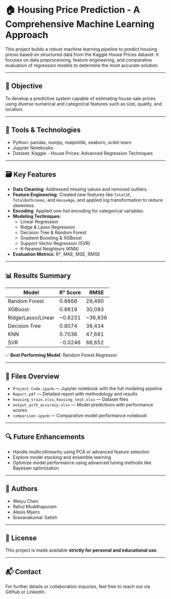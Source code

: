 # 🏠 Housing Price Prediction - A Comprehensive Machine Learning Approach

This project builds a robust machine learning pipeline to predict housing prices based on structured data from the Kaggle House Prices dataset. It focuses on data preprocessing, feature engineering, and comparative evaluation of regression models to determine the most accurate solution.

---

## 📌 Objective

To develop a predictive system capable of estimating house sale prices using diverse numerical and categorical features such as size, quality, and location.

---

## 🧰 Tools & Technologies

- Python: pandas, numpy, matplotlib, seaborn, scikit-learn
- Jupyter Notebooks
- Dataset: Kaggle - House Prices: Advanced Regression Techniques

---

## 🗃️ Key Features

- **Data Cleaning**: Addressed missing values and removed outliers.
- **Feature Engineering**: Created new features like `TotalSF`, `TotalBathrooms`, and `HouseAge`, and applied log transformation to reduce skewness.
- **Encoding**: Applied one-hot encoding for categorical variables.
- **Modeling Techniques**:
  - Linear Regression
  - Ridge & Lasso Regression
  - Decision Tree & Random Forest
  - Gradient Boosting & XGBoost
  - Support Vector Regression (SVR)
  - K-Nearest Neighbors (KNN)
- **Evaluation Metrics**: R², MAE, MSE, RMSE

---

## 📊 Results Summary

| Model               | R² Score | RMSE   |
|--------------------|----------|--------|
| Random Forest       | 0.8866   | 29,490 |
| XGBoost             | 0.8819   | 30,093 |
| Ridge/Lasso/Linear  | ~0.8231  | ~36,836|
| Decision Tree       | 0.8074   | 38,434 |
| KNN                 | 0.7036   | 47,681 |
| SVR                 | -0.0246  | 88,652 |

✅ **Best Performing Model**: Random Forest Regressor

---

## 📂 Files Overview

- `Project Code.ipynb` — Jupyter notebook with the full modeling pipeline
- `Report.pdf` — Detailed report with methodology and results
- `housing_train.xlsx`, `housing_test.xlsx` — Dataset files
- `output_with_accuracy.xlsx` — Model predictions with performance scores
- `comparison.ipynb` — Comparative model performance notebook

---

## 🔍 Future Enhancements

- Handle multicollinearity using PCA or advanced feature selection
- Explore model stacking and ensemble learning
- Optimize model performance using advanced tuning methods like Bayesian optimization

---

## 👤 Authors

- Weiyu Chen  
- Rahul Muddhapuram  
- Alexis Myers  
- Sravanakumar Satish

---

## 📄 License

This project is made available **strictly for personal and educational use**.  

---

## 📬 Contact

For further details or collaboration inquiries, feel free to reach out via GitHub or LinkedIn.
